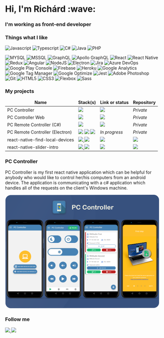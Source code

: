 <h1>Hi, I'm Richárd :wave:</h1>
<h3>I'm working as front-end developer</h3>

<h3>Things what I like</h3>

![Javascript](https://img.shields.io/badge/-Javascript-F7DF1E?style=flat&logo=javascript&logoColor=FFF)
![Typescript](https://img.shields.io/badge/-Typescript-3178C6?style=flat&logo=typescript&logoColor=FFF)
![C#](https://img.shields.io/badge/-C%23-239120?style=flat&logo=c-sharp&logoColor=white&logoColor=FFF)
![Java](https://img.shields.io/badge/-Java-007396?style=flat&logo=java&logoColor=FFF)
![PHP](https://img.shields.io/badge/-PHP-777BB4?style=flat&logo=php&logoColor=FFF)

![MYSQL](https://img.shields.io/badge/-MySQL-4479A1?style=flat&logo=mysql&logoColor=FFF)
![MSSQL](https://img.shields.io/badge/-MSSQL-CC2927?style=flat&logo=microsoft-sql-server&logoColor=FFF)
![GraphQL](https://img.shields.io/badge/-GraphQL-E10098?style=flat&logo=graphql&logoColor=FFF)
![Apollo GraphQL](https://img.shields.io/badge/-Apollo_GraphQL-311C87?style=flat&logo=apollo-graphql&logoColor=FFF)
![React](https://img.shields.io/badge/-React-61DAFB?style=flat&logo=react&logoColor=FFF)
![React Native](https://img.shields.io/badge/-React_Native-61DAFB?style=flat&logo=react&logoColor=FFF)
![Redux](https://img.shields.io/badge/-Redux-764ABC?style=flat&logo=redux&logoColor=FFF)
![Angular](https://img.shields.io/badge/-Angular-DD0031?style=flat&logo=angular&logoColor=FFF)
![NodeJS](https://img.shields.io/badge/-Node.js-339933?style=flat&logo=node.js&logoColor=FFF)
![Electron](https://img.shields.io/badge/-Electron-47848F?style=flat&logo=electron&logoColor=FFF)
![Jira](https://img.shields.io/badge/-Jira-0052CC?style=flat&logo=jira-software&logoColor=FFF)
![Azure DevOps](https://img.shields.io/badge/-Azure_DevOps-0078D7?style=flat&logo=azuredevops&logoColor=FFF)
![Google Play Console](https://img.shields.io/badge/-Google_Play_Console-414141?style=flat&logo=google-play&logoColor=FFF)
![Firebase](https://img.shields.io/badge/-Firebase-FFCA28?style=flat&logo=firebase&logoColor=FFF)
![Heroku](https://img.shields.io/badge/-Heroku-430098?style=flat&logo=heroku&logoColor=FFF)
![Google Analytics](https://img.shields.io/badge/-Google_Analytics-E37400?style=flat&logo=google-analytics&logoColor=FFF)
![Google Tag Manager](https://img.shields.io/badge/-Google_Tag_Manager-246FD8?style=flat&logo=google-tag-manager&logoColor=FFF)
![Google Optimize](https://img.shields.io/badge/-Google_Optimize-B366F6?style=flat&logo=google-optimize&logoColor=FFF)
![Jest](https://img.shields.io/badge/-Jest-C21325?style=flat&logo=jest&logoColor=FFF)
![Adobe Photoshop](https://img.shields.io/badge/-Adobe_Photoshop-31A8FF?style=flat&logo=adobe-photoshop&logoColor=FFF)
![Git](https://img.shields.io/badge/-Git-F05032?style=flat&logo=git&logoColor=FFF)
![HTML5](https://img.shields.io/badge/-HTML5-E34F26?style=flat&logo=html5&logoColor=FFF)
![CSS3](https://img.shields.io/badge/-CSS3-157286?style=flat&logo=css3&logoColor=FFF)
![Flexbox](https://img.shields.io/badge/-Flexbox-157286?style=flat&logo=css3&logoColor=FFF)
![Sass](https://img.shields.io/badge/-Sass-CC6699?style=flat&logo=sass&logoColor=FFF)

<h3>My projects</h3>
<table>
  <thead align="center">
    <tr>
      <td><b>Name</b></td>
      <td><b>Stack(s)</b></td>
      <td><b>Link or status</b></td>
      <td><b>Repository</b></td>
    </tr>
  </thead>
  <tbody>
    <tr>
      <td>PC Controller</td>
      <td>
        <a href="https://reactnative.dev/">
          <img src="https://img.shields.io/badge/-React_Native-000?style=for-the-badge&logo=react" />
        </a>
      </td>
      <td>
         <a href="https://play.google.com/store/apps/details?id=com.pccontroller">
          <img src="https://img.shields.io/badge/-Google_Play-000?style=for-the-badge&logo=google-play" />
        </a>
      </td>
      <td><i>Private</i></td>
    </tr>
    <tr>
      <td>PC Controller Web</td>
      <td>
        <a href="https://reactjs.org/">
          <img src="https://img.shields.io/badge/-React-000?style=for-the-badge&logo=react" />
        </a>
      </td>
      <td>
         <a href="https://pccontroller.rnstudio.hu/">
          <img src="https://img.shields.io/badge/-Website-000?style=for-the-badge" />
        </a>
      </td>
      <td><i>Private</i></td>
    </tr>
    <tr>
      <td>PC Remote Controller (C#)</td>
      <td>
        <a href="https://docs.microsoft.com/en-us/dotnet/csharp/">
          <img src="https://img.shields.io/badge/-C%23-000?style=for-the-badge&logo=c-sharp&logoColor=white" />
        </a>
      </td>
      <td>
         <a href="https://pccontroller.rnstudio.hu/">
          <img src="https://img.shields.io/badge/-Available_on_the_website-000?style=for-the-badge" />
        </a>
      </td>
      <td><i>Private</i></td>
    </tr>
    <tr>
      <td>PC Remote Controller (Electron)</td>
      <td>
          <img src="https://img.shields.io/badge/-Electron-000?style=for-the-badge&logo=electron" />
          <img src="https://img.shields.io/badge/-Node.js-000?style=for-the-badge&logo=node.js" />
          <img src="https://img.shields.io/badge/-React-000?style=for-the-badge&logo=react" />
      </td>
      <td>
        <i>In progress</i>
      </td>
      <td><i>Private</i></td>
    </tr>
    <tr>
      <td>react-native-find-local-devices</td>
      <td>
          <a href="https://reactnative.dev/">
            <img src="https://img.shields.io/badge/-React_Native-000?style=for-the-badge&logo=react" />
          </a>
          <img src="https://img.shields.io/badge/-Java-000?style=for-the-badge&logo=java" />
      </td>
      <td>
         <a href="https://www.npmjs.com/package/react-native-find-local-devices">
          <img src="https://img.shields.io/badge/-npm_package-000?style=for-the-badge&logo=npm" />
        </a>
      </td>
      <td>
        <a href="https://github.com/RichardRNStudio/react-native-find-local-devices">
          <img src="https://img.shields.io/badge/-github-000?style=for-the-badge&logo=github" />
        </a>
      </td>
    </tr>
    <tr>
      <td>react-native-slider-intro</td>
      <td>
          <a href="https://reactnative.dev/">
            <img src="https://img.shields.io/badge/-React_Native-000?style=for-the-badge&logo=react" />
          </a>
          <img src="https://img.shields.io/badge/-Typescript-000?style=for-the-badge&logo=typescript" />
      </td>
      <td>
         <a href="https://www.npmjs.com/package/react-native-slider-intro">
          <img src="https://img.shields.io/badge/-npm_package-000?style=for-the-badge&logo=npm" />
        </a>
      </td>
      <td>
        <a href="https://github.com/RichardRNStudio/react-native-slider-intro">
          <img src="https://img.shields.io/badge/-github-000?style=for-the-badge&logo=github" />
        </a>
      </td>
    </tr>
  </tbody>
</table>

<h3>PC Controller</h3>
<p>PC Controller is my first react native application which can be helpful for anybody who would like to control her/his computers from an android device. The application is communicating with a c# application which handles all of the requests on the client's Windows machine.</p>

<a href="https://pccontroller.rnstudio.hu/">
  <img src="https://github.com/RichardRNStudio/RichardRNStudio/blob/main/mockups.png?raw=true" />
</a>

<h3>Follow me</h3>
<a href="https://www.linkedin.com/in/nagy-rich%C3%A1rd-3363a9140/">
  <img src="https://img.shields.io/badge/-LINKEDIN-blue?style=for-the-badge&logo=linkedin&logoColor=white"/>
</a>
<a href="https://github.com/RichardRNStudio">
  <img src="https://img.shields.io/badge/-Github-000?style=for-the-badge&logo=github"/>
</a>
